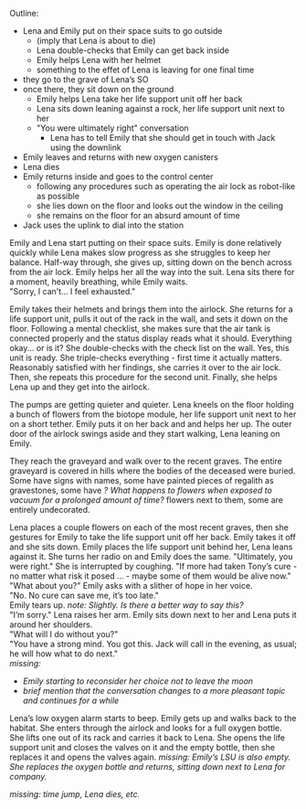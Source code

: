 Outline:

* Lena and Emily put on their space suits to go outside 
  * (imply that Lena is about to die)
  * Lena double-checks that Emily can get back inside
  * Emily helps Lena with her helmet
  * something to the effet of Lena is leaving for one final time
* they go to the grave of Lena’s SO
* once there, they sit down on the ground 
  * Emily helps Lena take her life support unit off her back
  * Lena sits down leaning against a rock, her life support unit next to her
  * "You were ultimately right" conversation 
    * Lena has to tell Emily that she should get in touch with Jack using the downlink
* Emily leaves and returns with new oxygen canisters
* Lena dies
* Emily returns inside and goes to the control center
  * following any procedures such as operating the air lock as robot-like as possible
  * she lies down on the floor and looks out the window in the ceiling
  * she remains on the floor for an absurd amount of time
* Jack uses the uplink to dial into the station

Emily and Lena start putting on their space suits. Emily is done relatively quickly while Lena makes slow progress as she struggles to keep her balance. Half-way through, she gives up, sitting down on the bench across from the air lock. Emily helps her all the way into the suit. Lena sits there for a moment, heavily breathing, while Emily waits.  
"Sorry, I can’t... I feel exhausted."

Emily takes their helmets and brings them into the airlock. She returns for a life support unit, pulls it out of the rack in the wall, and sets it down on the floor. Following a mental checklist, she makes sure that the air tank is connected properly and the status display reads what it should. Everything okay... or is it? She double-checks with the check list on the wall. Yes, this unit is ready. She triple-checks everything - first time it actually matters. Reasonably satisfied with her findings, she carries it over to the air lock. Then, she repeats this procedure for the second unit. Finally, she helps Lena up and they get into the airlock.

The pumps are getting quieter and quieter. Lena kneels on the floor holding a bunch of flowers from the biotope module, her life support unit next to her on a short tether. Emily puts it on her back and and helps her up. The outer door of the airlock swings aside and they start walking, Lena leaning on Emily.

They reach the graveyard and walk over to the recent graves. The entire graveyard is covered in hills where the bodies of the deceased were buried. Some have signs with names, some have painted pieces of regalith as gravestones, some have *<the crumpled remains of>? What happens to flowers when exposed to vacuum for a prolonged amount of time?* flowers next to them, some are entirely undecorated.

Lena places a couple flowers on each of the most recent graves, then she gestures for Emily to take the life support unit off her back. Emily takes it off and she sits down. Emily places the life support unit behind her, Lena leans against it. She turns her radio on and Emily does the same. 
"Ultimately, you were right." She is interrupted by coughing. "If more had taken Tony’s cure - no matter what risk it posed ... - maybe some of them would be alive now."  
"What about you?" Emily asks with a slither of hope in her voice.  
"No. No cure can save me, it’s too late."  
Emily tears up. *note: Slightly. Is there a better way to say this?*  
"I’m sorry." Lena raises her arm. Emily sits down next to her and Lena puts it around her shoulders.  
"What will I do without you?"  
"You have a strong mind. You got this. Jack will call in the evening, as usual; he will how what to do next."  
*missing:*
- *Emily starting to reconsider her choice not to leave the moon*
- *brief mention that the conversation changes to a more pleasant topic and continues for a while*

Lena’s low oxygen alarm starts to beep. Emily gets up and walks back to the habitat. She enters through the airlock and looks for a full oxygen bottle. She lifts one out of its rack and carries it back to Lena. She opens the life support unit and closes the valves on it and the empty bottle, then she replaces it and opens the valves again.
*missing: Emily’s LSU is also empty. She replaces the oxygen bottle and returns, sitting down next to Lena for company.*

*missing: time jump, Lena dies, etc.*